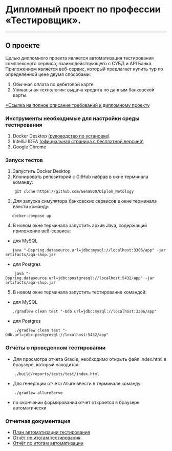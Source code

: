 # Дипломный проект по профессии «Тестировщик».

***

## О проекте

Целью дипломного проекта является автоматизация тестирования комплексного сервиса, взаимодействующего с СУБД и API
Банка.
Приложением является веб-сервис, который предлагает купить тур по определённой цене двумя способами:

1. Обычная оплата по дебетовой карте.
2. Уникальная технология: выдача кредита по данным банковской карты.


[*Ссылка на полное описание требований к дипломному проекту](https://github.com/netology-code/qa-diploma)

### Инструменты необходимые для настройки среды тестирования

1. Docker Desktop [(руководство по установке)](https://github.com/netology-code/aqa-homeworks/blob/master/docker/installation.md)
2. IntelliJ IDEA [(официальная страница с бесплатной версией)](https://www.jetbrains.com/idea/download/#section=windows)
3. Google Chrome

### Запуск тестов

1. Запустить Docker Desktop
2. Клонировать репозиторий с GitHub набрав в окне терминала команду:

```
    git clone https://github.com/Gena800/Diplom_Netology
```

3. Для запуска симулятора банковских сервисов в окне терминала ввести команду:

```
   docker-compose up
```

4. В новом окне терминала запустить архив Java, содержащий приложение веб-сервиса:

* для MySQL

```
   java "-Dspring.datasource.url=jdbc:mysql://localhost:3306/app" -jar artifacts/aqa-shop.jar
```

* для Postgres

```
    java "-Dspring.datasource.url=jdbc:postgresql://localhost:5432/app" -jar artifacts/aqa-shop.jar
```

5. В новом окне терминала запустить тестирование командой:

* для MySQL

```
   ./gradlew clean test "-Ddb.url=jdbc:mysql://localhost:3306/app"
```

* для Postgres

```
    ./gradlew clean test "-Ddb.url=jdbc:postgresql://localhost:5432/app"
```

### Отчёты о проведенном тестировании

* Для просмотра отчета Gradle, необходимо открыть файл index.html в браузере, который находится:

```
    ./build/reports/tests/test/index.html
```

* Для генерации отчёта Allure ввести в терминале команду:

```
    ./gradlew allureServe
```

* по окончании формирования отчет откроется в браузере автоматически

### Отчетная документация

* [План автоматизации тестирования](https://github.com/Gena800/Diplom_Netology/blob/main/txt/Plan.md)
* [Отчёт по итогам тестирования]()
* [Отчёт по итогам автоматизации]()

